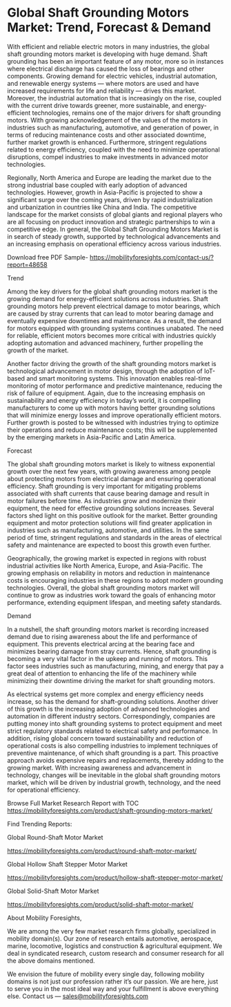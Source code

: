 # Global Shaft Grounding Motors Market: Trend, Forecast & Demand
With efficient and reliable electric motors in many industries, the global shaft grounding motors market is developing with huge demand. Shaft grounding has been an important feature of any motor, more so in instances where electrical discharge has caused the loss of bearings and other components. Growing demand for electric vehicles, industrial automation, and renewable energy systems — where motors are used and have increased requirements for life and reliability — drives this market. Moreover, the industrial automation that is increasingly on the rise, coupled with the current drive towards greener, more sustainable, and energy-efficient technologies, remains one of the major drivers for shaft grounding motors. With growing acknowledgement of the values of the motors in industries such as manufacturing, automotive, and generation of power, in terms of reducing maintenance costs and other associated downtime, further market growth is enhanced. Furthermore, stringent regulations related to energy efficiency, coupled with the need to minimize operational disruptions, compel industries to make investments in advanced motor technologies.

Regionally, North America and Europe are leading the market due to the strong industrial base coupled with early adoption of advanced technologies. However, growth in Asia-Pacific is projected to show a significant surge over the coming years, driven by rapid industrialization and urbanization in countries like China and India. The competitive landscape for the market consists of global giants and regional players who are all focusing on product innovation and strategic partnerships to win a competitive edge. In general, the Global Shaft Grounding Motors Market is in search of steady growth, supported by technological advancements and an increasing emphasis on operational efficiency across various industries.

Download free PDF Sample- https://mobilityforesights.com/contact-us/?report=48658

Trend

Among the key drivers for the global shaft grounding motors market is the growing demand for energy-efficient solutions across industries. Shaft grounding motors help prevent electrical damage to motor bearings, which are caused by stray currents that can lead to motor bearing damage and eventually expensive downtimes and maintenance. As a result, the demand for motors equipped with grounding systems continues unabated. The need for reliable, efficient motors becomes more critical with industries quickly adopting automation and advanced machinery, further propelling the growth of the market.

Another factor driving the growth of the shaft grounding motors market is technological advancement in motor design, through the adoption of IoT-based and smart monitoring systems. This innovation enables real-time monitoring of motor performance and predictive maintenance, reducing the risk of failure of equipment. Again, due to the increasing emphasis on sustainability and energy efficiency in today’s world, it is compelling manufacturers to come up with motors having better grounding solutions that will minimize energy losses and improve operationally efficient motors. Further growth is posted to be witnessed with industries trying to optimize their operations and reduce maintenance costs; this will be supplemented by the emerging markets in Asia-Pacific and Latin America.

Forecast

The global shaft grounding motors market is likely to witness exponential growth over the next few years, with growing awareness among people about protecting motors from electrical damage and ensuring operational efficiency. Shaft grounding is very important for mitigating problems associated with shaft currents that cause bearing damage and result in motor failures before time. As industries grow and modernize their equipment, the need for effective grounding solutions increases. Several factors shed light on this positive outlook for the market. Better grounding equipment and motor protection solutions will find greater application in industries such as manufacturing, automotive, and utilities. In the same period of time, stringent regulations and standards in the areas of electrical safety and maintenance are expected to boost this growth even further.

Geographically, the growing market is expected in regions with robust industrial activities like North America, Europe, and Asia-Pacific. The growing emphasis on reliability in motors and reduction in maintenance costs is encouraging industries in these regions to adopt modern grounding technologies. Overall, the global shaft grounding motors market will continue to grow as industries work toward the goals of enhancing motor performance, extending equipment lifespan, and meeting safety standards.

Demand

In a nutshell, the shaft grounding motors market is recording increased demand due to rising awareness about the life and performance of equipment. This prevents electrical arcing at the bearing face and minimizes bearing damage from stray currents. Hence, shaft grounding is becoming a very vital factor in the upkeep and running of motors. This factor sees industries such as manufacturing, mining, and energy that pay a great deal of attention to enhancing the life of the machinery while minimizing their downtime driving the market for shaft grounding motors.

As electrical systems get more complex and energy efficiency needs increase, so has the demand for shaft-grounding solutions. Another driver of this growth is the increasing adoption of advanced technologies and automation in different industry sectors. Correspondingly, companies are putting money into shaft grounding systems to protect equipment and meet strict regulatory standards related to electrical safety and performance. In addition, rising global concern toward sustainability and reduction of operational costs is also compelling industries to implement techniques of preventive maintenance, of which shaft grounding is a part. This proactive approach avoids expensive repairs and replacements, thereby adding to the growing market. With increasing awareness and advancement in technology, changes will be inevitable in the global shaft grounding motors market, which will be driven by industrial growth, technology, and the need for operational efficiency.

Browse Full Market Research Report with TOC https://mobilityforesights.com/product/shaft-grounding-motors-market/

Find Trending Reports:

Global Round-Shaft Motor Market

https://mobilityforesights.com/product/round-shaft-motor-market/

Global Hollow Shaft Stepper Motor Market

https://mobilityforesights.com/product/hollow-shaft-stepper-motor-market/

Global Solid-Shaft Motor Market

https://mobilityforesights.com/product/solid-shaft-motor-market/

About Mobility Foresights,

We are among the very few market research firms globally, specialized in mobility domain(s). Our zone of research entails automotive, aerospace, marine, locomotive, logistics and construction & agricultural equipment. We deal in syndicated research, custom research and consumer research for all the above domains mentioned.

We envision the future of mobility every single day, following mobility domains is not just our profession rather it’s our passion. We are here, just to serve you in the most ideal way and your fulfillment is above everything else. Contact us — sales@mobilityforesights.com
